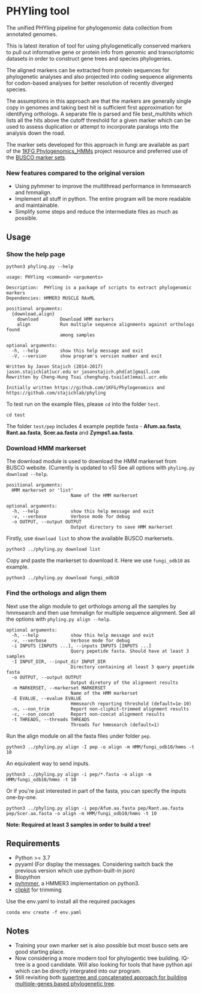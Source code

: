 # PHYling tool
The unified PHYling pipeline for phylogenomic data collection from annotated genomes.

This is latest iteration of tool for using phylogenetically conserved markers to pull out informative 
gene or protein info from genomic and transcriptomic datasets in order to construct gene trees and species phylogenies.

The aligned markers can be extracted from protein sequences for phylogenetic analyses and also projected into coding sequence alignments for codon-based analyses for better resolution of recently diverged species.

The assumptions in this approach are that the markers are generally single copy in genomes and taking best hit is sufficient first approximation for identifying orthologs. A separate file is parsed and file best_multihits which lists all the hits above the cutoff threshold for a given marker which can be used to assess duplication or attempt to incorporate paralogs into the analysis down the road.

The marker sets developed for this approach in fungi are available as part of the [1KFG Phylogenomics_HMMs](https://github.com/1KFG/Phylogenomics_HMMs) project resource and preferred use of the [BUSCO marker sets](https://busco-data.ezlab.org/v4/data/lineages/).

### New features compared to the original version
- Using pyhmmer to improve the multithread performance in hmmsearch and hmmalign.
- Implement all stuff in python. The entire program will be more readable and maintainable.
- Simplify some steps and reduce the intermediate files as much as possible.

## Usage
### Show the help page
```
python3 phyling.py --help
```
```
usage: PHYling <command> <arguments>

Description:  PHYling is a package of scripts to extract phylogenomic markers
Dependencies: HMMER3 MUSCLE RAxML

positional arguments:
  {download,align}
    download        Download HMM markers
    align           Run multiple sequence alignments against orthologs found
                    among samples

optional arguments:
  -h, --help        show this help message and exit
  -V, --version     show program's version number and exit

Written by Jason Stajich (2014-2017)
jason.stajich[at]ucr.edu or jasonstajich.phd[at]gmail.com
Rewritten by Cheng-Hung Tsai chenghung.tsai[at]email.ucr.edu

Initially written https://github.com/1KFG/Phylogenomics and
https://github.com/stajichlab/phyling
```

To test run on the example files, please `cd` into the folder `test`.
```
cd test
```
The folder `test/pep` includes 4 example peptide fasta - **Afum.aa.fasta**, **Rant.aa.fasta**, **Scer.aa.fasta** and **Zymps1.aa.fasta**.

### Download HMM markerset
The download module is used to download the HMM markerset from BUSCO website. (Currently is updated to v5) 
See all options with `phyling.py download --help`.
```
positional arguments:
  HMM markerset or 'list'
                        Name of the HMM markerset

optional arguments:
  -h, --help            show this help message and exit
  -v, --verbose         Verbose mode for debug
  -o OUTPUT, --output OUTPUT
                        Output directory to save HMM markerset
```

Firstly, use `download list` to show the available BUSCO markersets.
```
python3 ../phyling.py download list
```

Copy and paste the markerset to download it. Here we use `fungi_odb10` as example.
```
python3 ../phyling.py download fungi_odb10
```

### Find the orthologs and align them
Next use the align module to get orthologs among all the samples by hmmsearch and then use hmmalign for multiple sequence alignment. 
See all the options with `phyling.py align --help`.
```
optional arguments:
  -h, --help            show this help message and exit
  -v, --verbose         Verbose mode for debug
  -i INPUTS [INPUTS ...], --inputs INPUTS [INPUTS ...]
                        Query pepetide fasta. Should have at least 3 samples
  -I INPUT_DIR, --input_dir INPUT_DIR
                        Directory containing at least 3 query pepetide fasta
  -o OUTPUT, --output OUTPUT
                        Output diretory of the alignment results
  -m MARKERSET, --markerset MARKERSET
                        Name of the HMM markerset
  -E EVALUE, --evalue EVALUE
                        Hmmsearch reporting threshold (default=1e-10)
  -n, --non_trim        Report non-clipkit-trimmed alignment results
  -c, --non_concat      Report non-concat alignment results
  -t THREADS, --threads THREADS
                        Threads for hmmsearch (default=1)
```

Run the align module on all the fasta files under folder `pep`.
```
python3 ../phyling.py align -I pep -o align -m HMM/fungi_odb10/hmms -t 10
```

An equivalent way to send inputs.
```
python3 ../phyling.py align -i pep/*.fasta -o align -m HMM/fungi_odb10/hmms -t 10
```

Or if you're just interested in part of the fasta, you can specify the inputs one-by-one.
```
python3 ../phyling.py align -i pep/Afum.aa.fasta pep/Rant.aa.fasta pep/Scer.aa.fasta -o align -m HMM/fungi_odb10/hmms -t 10
```
**Note: Required at least 3 samples in order to build a tree!**


## Requirements
- Python >= 3.7
- pyyaml (For display the messages. Considering switch back the previous version which use python-built-in json)
- Biopython
- [pyhmmer](https://pyhmmer.readthedocs.io/en/stable/index.html), a HMMER3 implementation on python3.
- [clipkit](https://jlsteenwyk.com/ClipKIT/) for trimming

Use the env.yaml to install all the required packages
```
conda env create -f env.yaml
```

## Notes
- Training your own marker set is also possible but most busco sets are good starting place.
- Now considering a more modern tool for phylogentic tree building. IQ-tree is a good candidate. Will also looking for 
tools that have python api which can be directly intergrated into our program.
- Still revisiting both [supertree and concatenated approach for building multiple-genes based phylogenetic tree](
  https://bmcecolevol.biomedcentral.com/articles/10.1186/1471-2148-6-99).

